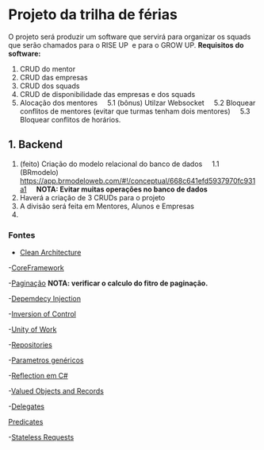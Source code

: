 # Projeto da trilha de férias
O projeto será produzir um software que servirá para organizar os squads que serão chamados para o RISE UP  e para o GROW UP.
**Requisitos do software:**
1. CRUD do mentor
2. CRUD das empresas
3. CRUD dos squads
4. CRUD de disponibilidade das empresas e dos squads
5. Alocação dos mentores
    5.1 (bônus) Utilzar Websocket
    5.2 Bloquear conflitos de mentores (evitar que turmas tenham dois mentores)
    5.3 Bloquear conflitos de horários.

## 1. Backend
1. (feito) Criação do modelo relacional do banco de dados
    1.1 (BRmodelo) https://app.brmodeloweb.com/#!/conceptual/668c641efd5937970fc931a1
    **NOTA: Evitar muitas operações no banco de dados**
2. Haverá a criação de 3 CRUDs para o projeto
3. A divisão será feita em Mentores, Alunos e Empresas
4. 



### Fontes 
- [Clean Architecture](https://www.amazon.com/Clean-Architecture-Craftsmans-Software-Structure/dp/0134494164)

-[CoreFramework](https://learn.microsoft.com/pt-br/ef/core/)

-[Paginação](https://www.google.com/url?sa=t&rct=j&q=&esrc=s&source=web&cd=&ved=2ahUKEwjn3ebT_p-HAxXDkZUCHdcpBJUQFnoECBYQAQ&url=https%3A%2F%2Flearn.microsoft.com%2Fpt-br%2Faspnet%2Fmvc%2Foverview%2Folder-versions-1%2Fnerddinner%2Fimplement-efficient-data-paging&usg=AOvVaw3W7UI2755n5hH9-Jx8yC-P&opi=89978449) **NOTA: verificar o calculo do fitro de paginação.**

-[Depemdecy Injection]()

-[Inversion of Control]()

-[Unity of Work](https://dotnettutorials.net/lesson/unit-of-work-csharp-mvc/#:~:text=The%20Unit%20of%20Work%20Pattern,will%20roll%20back%20the%20transaction.)

-[Repositories](https://learn.microsoft.com/en-us/aspnet/mvc/overview/older-versions/getting-started-with-ef-5-using-mvc-4/implementing-the-repository-and-unit-of-work-patterns-in-an-asp-net-mvc-application)

-[Parametros genéricos](https://learn.microsoft.com/pt-br/dotnet/csharp/programming-guide/generics/generic-type-parameters)

-[Reflection em C#](https://stackify.com/what-is-c-reflection/#:~:text=of%20C%23%20reflection.-,What%20Is%20Reflection%20In%20C%23%3F,and%20even%20create%20code%20dynamically.)

-[Valued Objects and Records]()

-[Delegates](https://learn.microsoft.com/pt-br/dotnet/csharp/programming-guide/delegates/)

[Predicates](https://learn.microsoft.com/en-us/dotnet/api/system.predicate-1?view=net-8.0)

-[Stateless Requests]()

